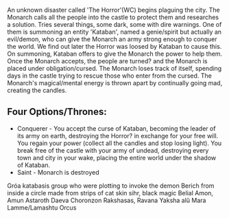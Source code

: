 An unknown disaster called 'The Horror'(WC) begins plaguing the city.  The Monarch calls all the people into the castle to protect them and researches a solution.  Tries several things, some dark, some with dire warnings.  One of them is summoning an entity 'Kataban', named a genie/spirit but actually an evil/demon, who can give the Monarch an army strong enough to conquer the world.  We find out later the Horror was loosed by Kataban to cause this.  On summoning, Kataban offers to give the Monarch the power to help them.  Once the Monarch accepts, the people are turned? and the Monarch is placed under obligation/cursed.
The Monarch loses track of itself, spending days in the castle trying to rescue those who enter from the cursed.  The Monarch's magical/mental energy is thrown apart by continually going mad, creating the candles.

## Four Options/Thrones:

- Conquerer - You accept the curse of Kataban, becoming the leader of its army on earth, destroying the Horror? in exchange for your free will.  You regain your power (collect all the candles and stop losing light).  You break free of the castle with your army of undead, destroying every town and city in your wake, placing the entire world under the shadow of Kataban.
- Saint - Monarch is destroyed





Gróa
katabasis
group who were plotting to invoke the demon Berich from inside a circle made from strips of cat skin
sihr, black magic
Belial
Amon, Amun
Astaroth
Daeva
Choronzon
Rakshasas, Ravana
Yaksha
alû
Mara
Lamme/Lamashtu
Orcus